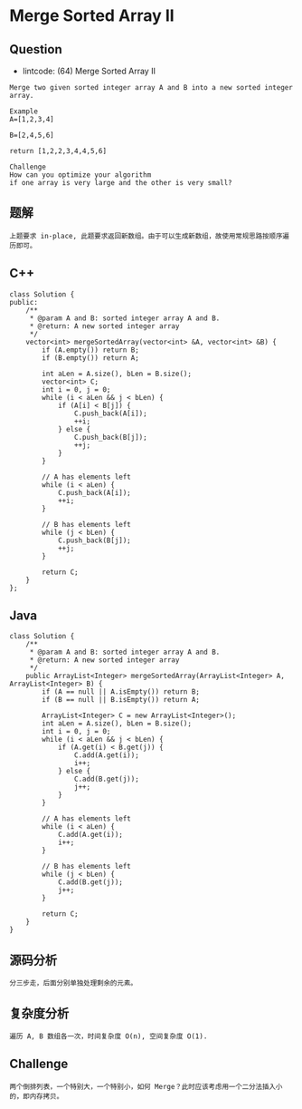 # Merge Sorted Array II

## Question

- lintcode: (64) Merge Sorted Array II

```
Merge two given sorted integer array A and B into a new sorted integer array.

Example
A=[1,2,3,4]

B=[2,4,5,6]

return [1,2,2,3,4,4,5,6]

Challenge
How can you optimize your algorithm
if one array is very large and the other is very small?
```

## 题解

    上题要求 in-place, 此题要求返回新数组。由于可以生成新数组，故使用常规思路按顺序遍历即可。

## C++

    class Solution {
    public:
        /**
         * @param A and B: sorted integer array A and B.
         * @return: A new sorted integer array
         */
        vector<int> mergeSortedArray(vector<int> &A, vector<int> &B) {
            if (A.empty()) return B;
            if (B.empty()) return A;
    
            int aLen = A.size(), bLen = B.size();
            vector<int> C;
            int i = 0, j = 0;
            while (i < aLen && j < bLen) {
                if (A[i] < B[j]) {
                    C.push_back(A[i]);
                    ++i;
                } else {
                    C.push_back(B[j]);
                    ++j;
                }
            }
    
            // A has elements left
            while (i < aLen) {
                C.push_back(A[i]);
                ++i;
            }
    
            // B has elements left
            while (j < bLen) {
                C.push_back(B[j]);
                ++j;
            }
    
            return C;
        }
    };

## Java

    class Solution {
        /**
         * @param A and B: sorted integer array A and B.
         * @return: A new sorted integer array
         */
        public ArrayList<Integer> mergeSortedArray(ArrayList<Integer> A, ArrayList<Integer> B) {
            if (A == null || A.isEmpty()) return B;
            if (B == null || B.isEmpty()) return A;
    
            ArrayList<Integer> C = new ArrayList<Integer>();
            int aLen = A.size(), bLen = B.size();
            int i = 0, j = 0;
            while (i < aLen && j < bLen) {
                if (A.get(i) < B.get(j)) {
                    C.add(A.get(i));
                    i++;
                } else {
                    C.add(B.get(j));
                    j++;
                }
            }
    
            // A has elements left
            while (i < aLen) {
                C.add(A.get(i));
                i++;
            }
    
            // B has elements left
            while (j < bLen) {
                C.add(B.get(j));
                j++;
            }
    
            return C;
        }
    }

## 源码分析

    分三步走，后面分别单独处理剩余的元素。

## 复杂度分析

    遍历 A, B 数组各一次，时间复杂度 O(n), 空间复杂度 O(1).

## Challenge

    两个倒排列表，一个特别大，一个特别小，如何 Merge？此时应该考虑用一个二分法插入小的，即内存拷贝。